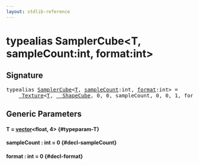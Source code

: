 ```yaml
---
layout: stdlib-reference
---
```


# typealias SamplerCube\<T, sampleCount:int, format:int\>

## Signature

<pre>
<span class='code_keyword'>typealias</span> <a href="/stdlib-reference/types/SamplerCube" class="code_type">SamplerCube</a>&lt;<a href="/stdlib-reference/types/SamplerCube#typeparam-T" class="code_type">T</a>, <a href="/stdlib-reference/types/SamplerCube#typeparam-sampleCount" class="code_var">sampleCount</a>:int, <a href="/stdlib-reference/types/SamplerCube#typeparam-format" class="code_var">format</a>:int&gt; = 
    <a href="/stdlib-reference/types/Texture/index" class="code_type">_Texture</a>&lt;<a href="/stdlib-reference/types/Texture/index#typeparam-T" class="code_type">T</a>, <a href="/stdlib-reference/types/ShapeCube/index" class="code_type">__ShapeCube</a>, 0, 0, sampleCount, 0, 0, 1, format&gt;;
</pre>

## Generic Parameters

#### T  = [vector](/stdlib-reference/types/vector/index)\<float, 4\> {#typeparam-T}
#### sampleCount  : int = 0 {#decl-sampleCount}
#### format  : int = 0 {#decl-format}

